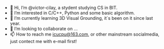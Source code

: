 - 👋 Hi, I’m @victor-cilay, a stydent studying CS in BIT.
- 👀 I’m interested in C/C++, Python and some basic algorithm.
- 🌱 I’m currently learning 3D Visual Grounding, it`s been on it since last year.
- 💞️ I’m looking to collaborate on ...
- 📫 How to reach me icucpu@163.com, or other mainstream socialmedia, just contect me with e-mail first!

<!---
victor-cilay/victor-cilay is a ✨ special ✨ repository because its `README.md` (this file) appears on your GitHub profile.
You can click the Preview link to take a look at your changes.
--->

